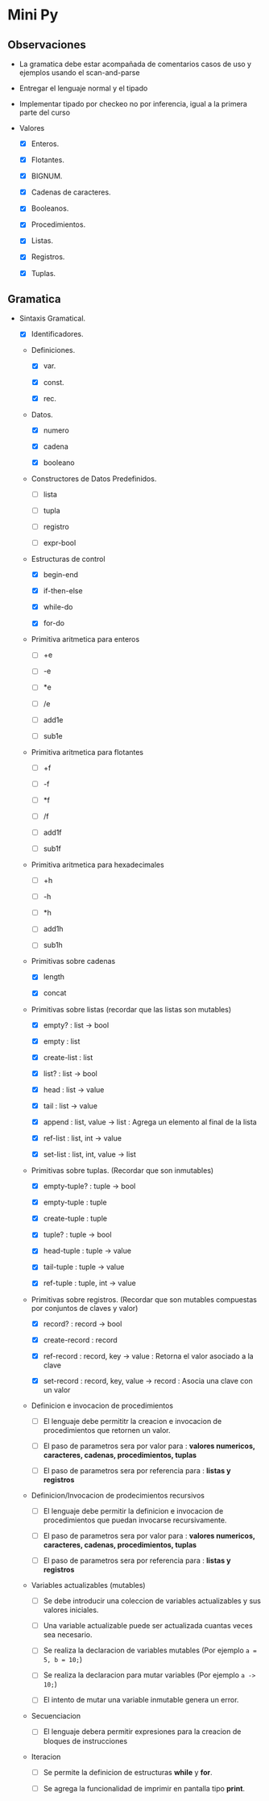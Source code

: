 # Mini Py

## Observaciones

- La gramatica debe estar acompañada de comentarios casos de uso y ejemplos usando el scan-and-parse
- Entregar el lenguaje normal y el tipado
- Implementar tipado por checkeo no por inferencia, igual a la primera parte del curso

- Valores

	- [X] Enteros.

	- [X] Flotantes.

	- [X] BIGNUM.

	- [X] Cadenas de caracteres.

	- [X] Booleanos.

	- [X] Procedimientos.

	- [X] Listas.

	- [X] Registros.

	- [X] Tuplas.

## Gramatica

- Sintaxis Gramatical.

	- [X] Identificadores.

	- Definiciones.

		- [X] var.

		- [X] const.

		- [X] rec.

	- Datos.

		- [X] numero

		- [X] cadena

		- [X] booleano

	- Constructores de Datos Predefinidos.

		- [ ] lista

		- [ ] tupla

		- [ ] registro

		- [ ] expr-bool

	- Estructuras de control

		- [X] begin-end

		- [X] if-then-else

		- [X] while-do

		- [X] for-do

	- Primitiva aritmetica para enteros

		- [ ] +e

		- [ ] -e

		- [ ] *e

		- [ ] /e

		- [ ] add1e

		- [ ] sub1e

	- Primitiva aritmetica para flotantes

		- [ ] +f

		- [ ] -f

		- [ ] *f

		- [ ] /f

		- [ ] add1f

		- [ ] sub1f

	- Primitiva aritmetica para hexadecimales

		- [ ] +h

		- [ ] -h

		- [ ] *h

		- [ ] add1h

		- [ ] sub1h

	- Primitivas sobre cadenas

		- [x] length

		- [x] concat

	- Primitivas sobre listas (recordar que las listas son mutables)

		- [X] empty? : list -> bool

		- [X] empty : list

		- [X] create-list : list

		- [X] list? : list -> bool

		- [X] head : list -> value

		- [X] tail : list -> value

		- [X] append : list, value -> list : Agrega un elemento al final de la lista

		- [X] ref-list : list, int -> value

		- [X] set-list : list, int, value -> list

	- Primitivas sobre tuplas. (Recordar que son inmutables)

		- [x] empty-tuple? : tuple -> bool

		- [x] empty-tuple : tuple

		- [x] create-tuple : tuple

		- [x] tuple? : tuple -> bool

		- [x] head-tuple : tuple -> value

		- [x] tail-tuple : tuple -> value

		- [x] ref-tuple : tuple, int -> value

	- Primitivas sobre registros. (Recordar que son mutables compuestas por conjuntos de claves y valor)

		- [X] record? : record -> bool

		- [X] create-record : record

		- [X] ref-record : record, key -> value : Retorna el valor asociado a la clave

		- [X] set-record : record, key, value -> record : Asocia una clave con un valor

	- Definicion e invocacion de procedimientos

		- [ ] El lenguaje debe permititr la creacion e invocacion de procedimientos que retornen un valor.

		- [ ] El paso de parametros sera por valor para : **valores numericos, caracteres, cadenas, procedimientos, tuplas**

		- [ ] El paso de parametros sera por referencia para : **listas y registros**

	- Definicion/Invocacion de prodecimientos recursivos

		- [ ] El lenguaje debe permitir la definicion e invocacion de procedimientos que puedan invocarse recursivamente.

		- [ ] El paso de parametros sera por valor para : **valores numericos, caracteres, cadenas, procedimientos, tuplas**

		- [ ] El paso de parametros sera por referencia para : **listas y registros**

	- Variables actualizables (mutables)

		- [ ] Se debe introducir una coleccion de variables actualizables y sus valores iniciales.

		- [ ] Una variable actualizable puede ser actualizada cuantas veces sea necesario.

		- [ ] Se realiza la declaracion de variables mutables (Por ejemplo `a = 5, b = 10;`)

		- [ ] Se realiza la declaracion para mutar variables (Por ejemplo `a -> 10;`)

		- [ ] El intento de mutar una variable inmutable genera un error.

	- Secuenciacion

		- [ ] El lenguaje debera permitir expresiones para la creacion de bloques de instrucciones

	- Iteracion

		- [ ] Se permite la definicion de estructuras **while** y **for**.

		- [ ] Se agrega la funcionalidad de imprimir en pantalla tipo **print**.
